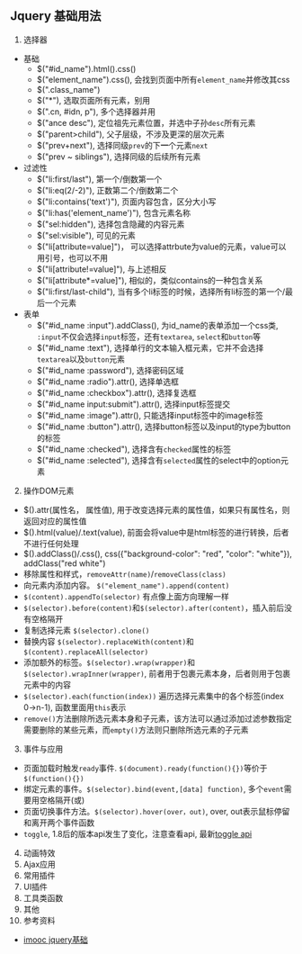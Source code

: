 ## Jquery 基础用法

1. 选择器
  + 基础
      + $("#id_name").html().css()
      + $("element_name").css(), 会找到页面中所有`element_name`并修改其css
      + $(".class_name")
      + $("*"), 选取页面所有元素，别用
      + $(".cn, #idn, p"), 多个选择器并用
      + $("ance desc"), 定位祖先元素位置，并选中子孙`desc`所有元素
      + $("parent>child"), 父子层级，不涉及更深的层次元素
      + $("prev+next"), 选择同级`prev`的下**一**个元素`next`
      + $("prev ~ siblings"), 选择同级的后续所有元素
  + 过滤性
      + $("li:first/last"), 第一个/倒数第一个
      + $("li:eq(2/-2)"), 正数第二个/倒数第二个
      + $("li:contains('text')"), 页面内容包含，区分大小写
      + $("li:has('element_name')"), 包含元素名称
      + $("sel:hidden"), 选择包含隐藏的内容元素
      + $("sel:visible"), 可见的元素
      + $("li[attribute=value]")， 可以选择attrbute为value的元素，value可以用引号，也可以不用
      + $("li[attribute!=value]"), 与上述相反
      + $("li[attribute*=value]"), 相似的，类似contains的一种包含关系
      + $("li:first/last-child"), 当有多个li标签的时候，选择所有li标签的第一个/最后一个元素
  + 表单
      + $("#id_name :input").addClass(), 为id_name的表单添加一个css类, `:input`不仅会选择`input`标签，还有`textarea`, `select`和`button`等
      + $("#id_name :text"), 选择单行的文本输入框元素，它并不会选择`textarea`以及`button`元素
      + $("#id_name :password"), 选择密码区域
      + $("#id_name :radio").attr(), 选择单选框
      + $("#id_name :checkbox").attr(), 选择复选框
      + $("#id_name input:submit").attr(), 选择input标签提交
      + $("#id_name :image").attr(), 只能选择input标签中的image标签
      + $("#id_name :button").attr(), 选择button标签以及input的type为button的标签
      + $("#id_name :checked"), 选择含有`checked`属性的标签
      + $("#id_name :selected"), 选择含有`selected`属性的select中的option元素

2. 操作DOM元素
  + $().attr(属性名， 属性值), 用于改变选择元素的属性值，如果只有属性名，则返回对应的属性值
  + $().html(value)/.text(value), 前面会将value中是html标签的进行转换，后者不进行任何处理
  + $().addClass()/.css(), css({"background-color": "red", "color": "white"}), addClass("red white")
  + 移除属性和样式，`removeAttr(name)`/`removeClass(class)`
  + 向元素内添加内容。 `$("element_name").append(content)`
  + `$(content).appendTo(selector)` 有点像上面方向理解一样
  + `$(selector).before(content)`和`$(selector).after(content)`，插入前后没有空格隔开
  + 复制选择元素 `$(selector).clone()`
  + 替换内容 `$(selector).replaceWith(content)`和`$(content).replaceAll(selector)`
  + 添加额外的标签。`$(selector).wrap(wrapper)`和`$(selector).wrapInner(wrapper)`, 前者用于包裹元素本身，后者则用于包裹元素中的内容
  + `$(selector).each(function(index))` 遍历选择元素集中的各个标签(index 0->n-1), 函数里面用`this`表示
  + `remove()`方法删除所选元素本身和子元素，该方法可以通过添加过滤参数指定需要删除的某些元素，而`empty()`方法则只删除所选元素的子元素

3. 事件与应用

  + 页面加载时触发`ready`事件. `$(document).ready(function(){})`等价于`$(function(){})`
  + 绑定元素的事件。`$(selector).bind(event,[data] function)`, 多个`event`需要用空格隔开(或)
  + 页面切换事件方法。`$(selector).hover(over，out)`, over, out表示鼠标停留和离开两个事件函数
  + `toggle`, 1.8后的版本api发生了变化，注意查看api, 最新[toggle api][jquery-toggle]

4. 动画特效
5. Ajax应用
6. 常用插件
7. UI插件
8. 工具类函数
9. 其他
10. 参考资料
  + [imooc jquery基础][1]


[1]: http://www.imooc.com/learn/11
[jquery-toggle]: http://api.jquery.com/toggle/
